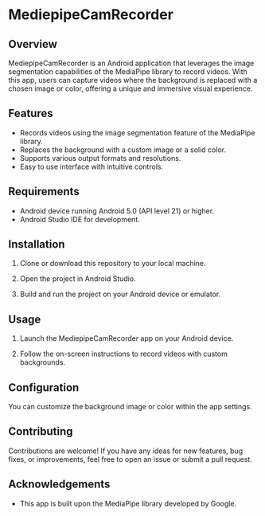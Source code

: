# MediepipeCamRecorder

## Overview
MediepipeCamRecorder is an Android application that leverages the image segmentation capabilities of the MediaPipe library to record videos. With this app, users can capture videos where the background is replaced with a chosen image or color, offering a unique and immersive visual experience.

## Features
- Records videos using the image segmentation feature of the MediaPipe library.
- Replaces the background with a custom image or a solid color.
- Supports various output formats and resolutions.
- Easy to use interface with intuitive controls.

## Requirements
- Android device running Android 5.0 (API level 21) or higher.
- Android Studio IDE for development.

## Installation
1. Clone or download this repository to your local machine.

2. Open the project in Android Studio.

3. Build and run the project on your Android device or emulator.

## Usage
1. Launch the MediepipeCamRecorder app on your Android device.

2. Follow the on-screen instructions to record videos with custom backgrounds.

## Configuration
You can customize the background image or color within the app settings.

## Contributing
Contributions are welcome! If you have any ideas for new features, bug fixes, or improvements, feel free to open an issue or submit a pull request.

## Acknowledgements
- This app is built upon the MediaPipe library developed by Google.